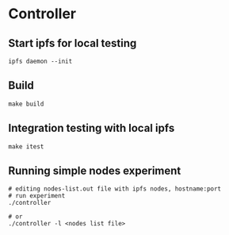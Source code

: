 # Controller
## Start ipfs for local testing
`ipfs daemon --init`
## Build
`make build`
## Integration testing with local ipfs
`make itest`
## Running simple nodes experiment
```
# editing nodes-list.out file with ipfs nodes, hostname:port
# run experiment
./controller

# or
./controller -l <nodes list file>
```
